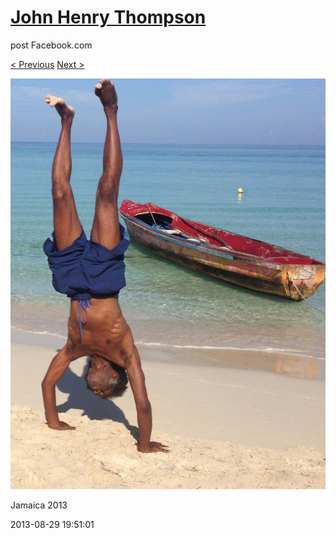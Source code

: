 # [John Henry Thompson](../README.md)
post Facebook.com

[< Previous](2013-09-02-51.md) [Next >](2013-08-29-2.md)

[![](../media/2013-08-29/Jamaica-2013.jpg)](../README.md)

Jamaica 2013

2013-08-29 19:51:01